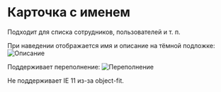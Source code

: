 # Карточка с именем

Подходит для списка сотрудников, пользователей и т. п.

При наведении отображается имя и описание на тёмной подложке:
![Описание](https://github.com/twiggie-rocks/components/blob/master/card/about0.png)

Поддерживает переполнение:
![Переполнение](https://github.com/twiggie-rocks/components/blob/master/card/about1.png)

Не поддерживает IE 11 из-за object-fit. 
